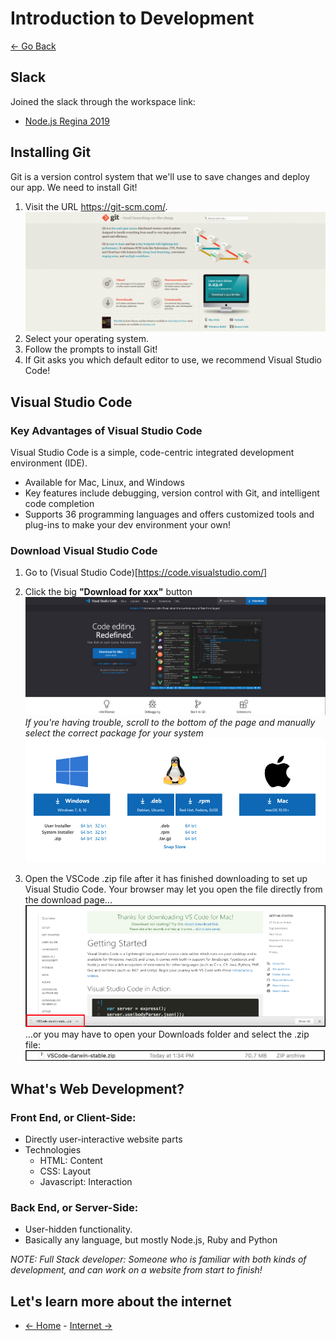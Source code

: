 # Introduction to Development

[<- Go Back](README.md)

## Slack 

Joined the slack through the workspace link:

- [Node.js Regina 2019](https://noderegsept19.slack.com)

## Installing Git

Git is a version control system that we'll use to save changes and deploy our app. We need to install Git! 

1. Visit the URL https://git-scm.com/. ![Download Git](resources/images/intro/git.png)
2. Select your operating system. 
3. Follow the prompts to install Git! 
4. If Git asks you which default editor to use, we recommend Visual Studio Code!

## Visual Studio Code

### Key Advantages of Visual Studio Code

Visual Studio Code is a simple, code-centric integrated development environment (IDE). 

- Available for Mac, Linux, and Windows 
- Key features include debugging, version control with Git, and intelligent code completion 
- Supports 36 programming languages and offers customized tools and plug-ins to make your dev environment your own! 

### Download Visual Studio Code

1. Go to (Visual Studio Code)[https://code.visualstudio.com/]
2. Click the big **"Download for xxx"** button ![VS Code download](/resources/images/intro/vs-code1.png) *If you're having trouble, scroll to the bottom of the page and manually select the correct package for your system* ![VS Code alternative download](/resources/images/intro/vs-code2.png)

3. Open the VSCode .zip file after it has finished downloading to set up Visual Studio Code. Your browser may let you open the file directly from the download page... ![VS Code extract](/resources/images/intro/vs-code3.png) ...or you may have to open your Downloads folder and select the .zip file: ![VS Code extract from folder](/resources/images/intro/vs-code4.png)


## What's Web Development?

### Front End, or Client-Side: 
* Directly user-interactive website parts
* Technologies
  * HTML: Content
  * CSS: Layout
  * Javascript: Interaction

### Back End, or Server-Side:
* User-hidden functionality.
* Basically any language, but mostly Node.js, Ruby and Python

*NOTE: Full Stack developer: Someone who is familiar with both kinds of development, and can work on a website from start to finish!*

## Let's learn more about the internet
* [<- Home](README.md) - [Internet ->](internet.md) 